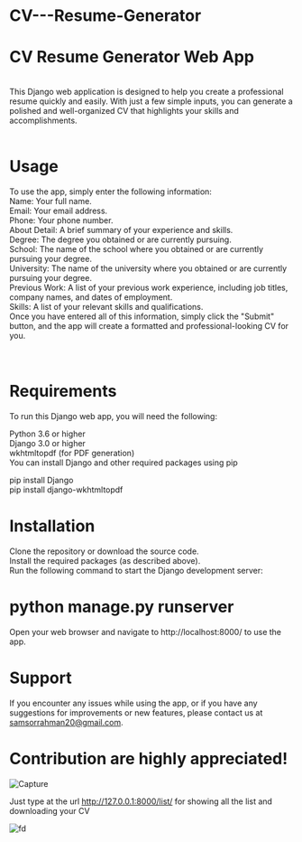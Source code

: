 # CV---Resume-Generator

# CV Resume Generator Web App
<br>
This Django web application is designed to help you create a professional resume quickly and easily. With just a few simple inputs, you can generate a polished and well-organized CV that highlights your skills and accomplishments.

<br>
</br>

# Usage
To use the app, simply enter the following information:
<br>
Name: Your full name.<br>
Email: Your email address.<br>
Phone: Your phone number.<br>
About Detail: A brief summary of your experience and skills.<br>
Degree: The degree you obtained or are currently pursuing.<br>
School: The name of the school where you obtained or are currently pursuing your degree.<br>
University: The name of the university where you obtained or are currently pursuing your degree.<br>
Previous Work: A list of your previous work experience, including job titles, company names, and dates of employment.<br>
Skills: A list of your relevant skills and qualifications.<br>
Once you have entered all of this information, simply click the "Submit" button, and the app will create a formatted and professional-looking CV for you.<br>
<br>
<br>

# Requirements
To run this Django web app, you will need the following:<br>

Python 3.6 or higher<br>
Django 3.0 or higher<br>
wkhtmltopdf (for PDF generation)<br> 
You can install Django and other required packages using pip <br>

pip install Django<br>
pip install django-wkhtmltopdf<br>



# Installation
Clone the repository or download the source code.<br>
Install the required packages (as described above).<br>
Run the following command to start the Django development server:<br>

# python manage.py runserver<br>
Open your web browser and navigate to http://localhost:8000/ to use the app.<br>
# Support
If you encounter any issues while using the app, or if you have any suggestions for improvements or new features, please contact us at samsorrahman20@gmail.com.<br>

# Contribution are highly appreciated!

![Capture](https://user-images.githubusercontent.com/112087807/233863902-237aa7eb-4385-4c67-b9aa-3360d77689e7.PNG)

Just type at the url http://127.0.0.1:8000/list/ for showing all the list and downloading your CV

![fd](https://user-images.githubusercontent.com/112087807/233863966-16905520-f769-49e2-b168-9238b673b1bb.PNG)

